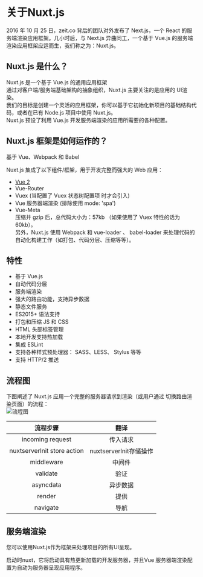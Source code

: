# 关于Nuxt.js
2016 年 10 月 25 日，zeit.co 背后的团队对外发布了 Next.js，一个 React 的服务端渲染应用框架。几小时后，与 Next.js 异曲同工，一个基于 Vue.js 的服务端渲染应用框架应运而生，我们称之为：Nuxt.js。
## Nuxt.js 是什么？
Nuxt.js 是一个基于 Vue.js 的通用应用框架  
通过对客户端/服务端基础架构的抽象组织，Nuxt.js 主要关注的是应用的 UI渲染。   
我们的目标是创建一个灵活的应用框架，你可以基于它初始化新项目的基础结构代码，或者在已有 Node.js 项目中使用 Nuxt.js。   
Nuxt.js 预设了利用 Vue.js 开发服务端渲染的应用所需要的各种配置。  
## Nuxt.js 框架是如何运作的？
基于 Vue、Webpack 和 Babel   

Nuxt.js 集成了以下组件/框架，用于开发完整而强大的 Web 应用：  

* [Vue 2](https://github.com/vuejs/vue)
* Vue-Router
* Vuex (当配置了 Vuex 状态树配置项 时才会引入)
* Vue 服务器端渲染 (排除使用 mode: 'spa')
* Vue-Meta  
压缩并 gzip 后，总代码大小为：57kb （如果使用了 Vuex 特性的话为 60kb）。   
另外，Nuxt.js 使用 Webpack 和 vue-loader 、 babel-loader 来处理代码的自动化构建工作（如打包、代码分层、压缩等等）。   

## 特性
* 基于 Vue.js
* 自动代码分层
* 服务端渲染
* 强大的路由功能，支持异步数据
* 静态文件服务
* ES2015+ 语法支持
* 打包和压缩 JS 和 CSS
* HTML 头部标签管理
* 本地开发支持热加载
* 集成 ESLint
* 支持各种样式预处理器： SASS、LESS、 Stylus 等等
* 支持 HTTP/2 推送

## 流程图
下图阐述了 Nuxt.js 应用一个完整的服务器请求到渲染（或用户通过 <nuxt-link> 切换路由渲染页面）的流程：  
![流程图](https://zh.nuxtjs.org/nuxt-schema.svg)

|流程步骤|翻译|
|:---:|:---:|
|incoming request|传入请求|
|nuxtserverlnit store action|nuxtserverlnit存储操作|
|middleware|中间件|
|validate|验证|
|asyncdata|异步数据|
|render|提供|
|navigate|导航|
## 服务端渲染
您可以使用Nuxt.js作为框架来处理项目的所有UI呈现。     

启动时nuxt，它将启动具有热更新加载的开发服务器，并且Vue 服务器端渲染配置为自动为服务器呈现应用程序。    
